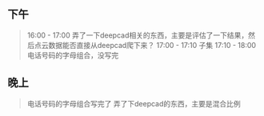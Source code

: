 ## 下午
> 16:00 - 17:00 弄了一下deepcad相关的东西，主要是评估了一下结果，然后点云数据能否直接从deepcad爬下来？
> 17:00 - 17:10 子集
> 17:10 - 18:00 电话号码的字母组合，没写完
## 晚上
> 电话号码的字母组合写完了
> 弄了下deepcad的东西，主要是混合比例